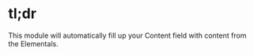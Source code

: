 # tl;dr

This module will automatically fill up your Content field with content from the Elementals.
